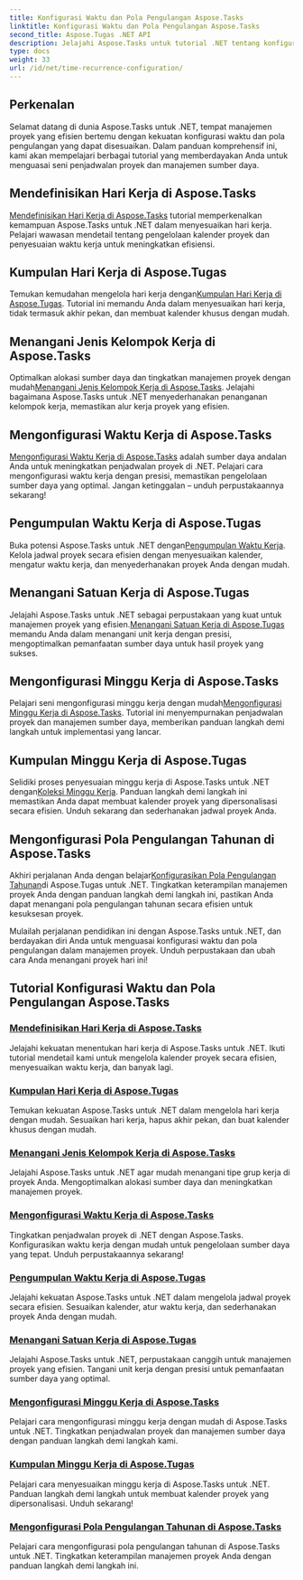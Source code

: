 ```yaml
---
title: Konfigurasi Waktu dan Pola Pengulangan Aspose.Tasks
linktitle: Konfigurasi Waktu dan Pola Pengulangan Aspose.Tasks
second_title: Aspose.Tugas .NET API
description: Jelajahi Aspose.Tasks untuk tutorial .NET tentang konfigurasi waktu dan pola pengulangan. Kelola kalender dengan mudah, sesuaikan waktu kerja, dan optimalkan penjadwalan proyek.
type: docs
weight: 33
url: /id/net/time-recurrence-configuration/
---
```

## Perkenalan

Selamat datang di dunia Aspose.Tasks untuk .NET, tempat manajemen proyek yang efisien bertemu dengan kekuatan konfigurasi waktu dan pola pengulangan yang dapat disesuaikan. Dalam panduan komprehensif ini, kami akan mempelajari berbagai tutorial yang memberdayakan Anda untuk menguasai seni penjadwalan proyek dan manajemen sumber daya.

## Mendefinisikan Hari Kerja di Aspose.Tasks
[Mendefinisikan Hari Kerja di Aspose.Tasks](./defining-weekdays/) tutorial memperkenalkan kemampuan Aspose.Tasks untuk .NET dalam menyesuaikan hari kerja. Pelajari wawasan mendetail tentang pengelolaan kalender proyek dan penyesuaian waktu kerja untuk meningkatkan efisiensi.

## Kumpulan Hari Kerja di Aspose.Tugas
Temukan kemudahan mengelola hari kerja dengan[Kumpulan Hari Kerja di Aspose.Tugas](./weekday-collection/). Tutorial ini memandu Anda dalam menyesuaikan hari kerja, tidak termasuk akhir pekan, dan membuat kalender khusus dengan mudah.

## Menangani Jenis Kelompok Kerja di Aspose.Tasks
 Optimalkan alokasi sumber daya dan tingkatkan manajemen proyek dengan mudah[Menangani Jenis Kelompok Kerja di Aspose.Tasks](./workgroup-types/). Jelajahi bagaimana Aspose.Tasks untuk .NET menyederhanakan penanganan kelompok kerja, memastikan alur kerja proyek yang efisien.

## Mengonfigurasi Waktu Kerja di Aspose.Tasks
[Mengonfigurasi Waktu Kerja di Aspose.Tasks](./working-times/) adalah sumber daya andalan Anda untuk meningkatkan penjadwalan proyek di .NET. Pelajari cara mengonfigurasi waktu kerja dengan presisi, memastikan pengelolaan sumber daya yang optimal. Jangan ketinggalan – unduh perpustakaannya sekarang!

## Pengumpulan Waktu Kerja di Aspose.Tugas
 Buka potensi Aspose.Tasks untuk .NET dengan[Pengumpulan Waktu Kerja](./working-time-collection/). Kelola jadwal proyek secara efisien dengan menyesuaikan kalender, mengatur waktu kerja, dan menyederhanakan proyek Anda dengan mudah.

## Menangani Satuan Kerja di Aspose.Tugas
Jelajahi Aspose.Tasks untuk .NET sebagai perpustakaan yang kuat untuk manajemen proyek yang efisien.[Menangani Satuan Kerja di Aspose.Tugas](./work-units/) memandu Anda dalam menangani unit kerja dengan presisi, mengoptimalkan pemanfaatan sumber daya untuk hasil proyek yang sukses.

## Mengonfigurasi Minggu Kerja di Aspose.Tasks
 Pelajari seni mengonfigurasi minggu kerja dengan mudah[Mengonfigurasi Minggu Kerja di Aspose.Tasks](./configuring-workweeks/). Tutorial ini menyempurnakan penjadwalan proyek dan manajemen sumber daya, memberikan panduan langkah demi langkah untuk implementasi yang lancar.

## Kumpulan Minggu Kerja di Aspose.Tugas
 Selidiki proses penyesuaian minggu kerja di Aspose.Tasks untuk .NET dengan[Koleksi Minggu Kerja](./workweek-collection/). Panduan langkah demi langkah ini memastikan Anda dapat membuat kalender proyek yang dipersonalisasi secara efisien. Unduh sekarang dan sederhanakan jadwal proyek Anda.

## Mengonfigurasi Pola Pengulangan Tahunan di Aspose.Tasks
 Akhiri perjalanan Anda dengan belajar[Konfigurasikan Pola Pengulangan Tahunan](./yearly-recurrence-patterns/)di Aspose.Tugas untuk .NET. Tingkatkan keterampilan manajemen proyek Anda dengan panduan langkah demi langkah ini, pastikan Anda dapat menangani pola pengulangan tahunan secara efisien untuk kesuksesan proyek.

Mulailah perjalanan pendidikan ini dengan Aspose.Tasks untuk .NET, dan berdayakan diri Anda untuk menguasai konfigurasi waktu dan pola pengulangan dalam manajemen proyek. Unduh perpustakaan dan ubah cara Anda menangani proyek hari ini!
## Tutorial Konfigurasi Waktu dan Pola Pengulangan Aspose.Tasks
### [Mendefinisikan Hari Kerja di Aspose.Tasks](./defining-weekdays/)
Jelajahi kekuatan menentukan hari kerja di Aspose.Tasks untuk .NET. Ikuti tutorial mendetail kami untuk mengelola kalender proyek secara efisien, menyesuaikan waktu kerja, dan banyak lagi.
### [Kumpulan Hari Kerja di Aspose.Tugas](./weekday-collection/)
Temukan kekuatan Aspose.Tasks untuk .NET dalam mengelola hari kerja dengan mudah. Sesuaikan hari kerja, hapus akhir pekan, dan buat kalender khusus dengan mudah.
### [Menangani Jenis Kelompok Kerja di Aspose.Tasks](./workgroup-types/)
Jelajahi Aspose.Tasks untuk .NET agar mudah menangani tipe grup kerja di proyek Anda. Mengoptimalkan alokasi sumber daya dan meningkatkan manajemen proyek.
### [Mengonfigurasi Waktu Kerja di Aspose.Tasks](./working-times/)
Tingkatkan penjadwalan proyek di .NET dengan Aspose.Tasks. Konfigurasikan waktu kerja dengan mudah untuk pengelolaan sumber daya yang tepat. Unduh perpustakaannya sekarang!
### [Pengumpulan Waktu Kerja di Aspose.Tugas](./working-time-collection/)
Jelajahi kekuatan Aspose.Tasks untuk .NET dalam mengelola jadwal proyek secara efisien. Sesuaikan kalender, atur waktu kerja, dan sederhanakan proyek Anda dengan mudah.
### [Menangani Satuan Kerja di Aspose.Tugas](./work-units/)
Jelajahi Aspose.Tasks untuk .NET, perpustakaan canggih untuk manajemen proyek yang efisien. Tangani unit kerja dengan presisi untuk pemanfaatan sumber daya yang optimal.
### [Mengonfigurasi Minggu Kerja di Aspose.Tasks](./configuring-workweeks/)
Pelajari cara mengonfigurasi minggu kerja dengan mudah di Aspose.Tasks untuk .NET. Tingkatkan penjadwalan proyek dan manajemen sumber daya dengan panduan langkah demi langkah kami.
### [Kumpulan Minggu Kerja di Aspose.Tugas](./workweek-collection/)
Pelajari cara menyesuaikan minggu kerja di Aspose.Tasks untuk .NET. Panduan langkah demi langkah untuk membuat kalender proyek yang dipersonalisasi. Unduh sekarang!
### [Mengonfigurasi Pola Pengulangan Tahunan di Aspose.Tasks](./yearly-recurrence-patterns/)
Pelajari cara mengonfigurasi pola pengulangan tahunan di Aspose.Tasks untuk .NET. Tingkatkan keterampilan manajemen proyek Anda dengan panduan langkah demi langkah ini.